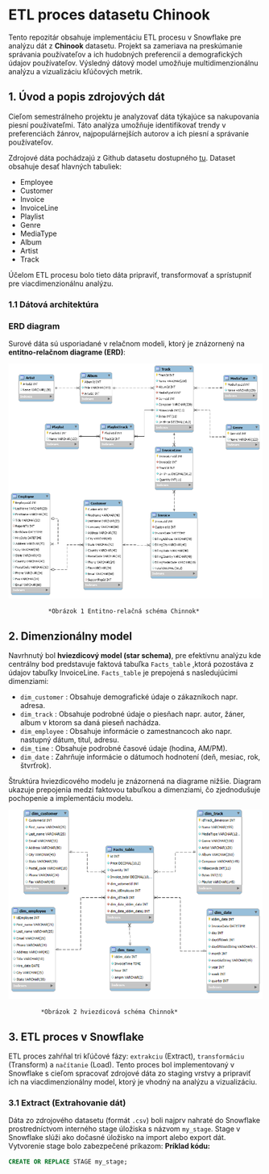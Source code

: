 # ETL proces datasetu Chinook

Tento repozitár obsahuje implementáciu ETL procesu v Snowflake pre analýzu dát z **Chinook** datasetu. 
Projekt sa zameriava na preskúmanie správania používateľov a ich hudobných preferencií a demografických údajov používateľov.
Výsledný dátový model umožňuje multidimenzionálnu analýzu a vizualizáciu kľúčových metrik.

## 1. Úvod a popis zdrojových dát

Cieľom semestrálneho projektu je analyzovať dáta týkajúce sa nakupovania piesní používateľmi.
Táto analýza umožňuje identifikovať trendy v preferenciách žánrov, najpopulárnejších autorov a ich piesní a správanie používateľov.

Zdrojové dáta pochádzajú z Github datasetu dostupného [tu](https://github.com/lerocha/chinook-database/tree/master). 
Dataset obsahuje desať hlavných tabuliek:

- Employee
- Customer
- Invoice
- InvoiceLine
- Playlist
- Genre
- MediaType
- Album
- Artist
- Track

Účelom ETL procesu bolo tieto dáta pripraviť, transformovať a sprístupniť pre viacdimenzionálnu analýzu.

### 1.1 Dátová architektúra

### ERD diagram

Surové dáta sú usporiadané v relačnom modeli, ktorý je znázornený na **entitno-relačnom diagrame (ERD)**:

![Obrázok 1 Entitno-relačná schéma Chinnok](https://github.com/Suzie4141/Sabova_databazove_technologie/blob/main/Chinook_ERD.png)

               *Obrázok 1 Entitno-relačná schéma Chinnok* 

## 2. Dimenzionálny model

Navrhnutý bol **hviezdicový model (star schema)**, pre efektívnu analýzu kde centrálny bod predstavuje faktová tabuľka `Facts_table` ,ktorá pozostáva z údajov tabuľky InvoiceLine.
`Facts_table` je prepojená s nasledujúcimi dimenziami:
- `dim_customer` : Obsahuje demografické údaje o zákazníkoch napr. adresa.
- `dim_track` : Obsahuje podrobné údaje o piesňach napr. autor, žáner, album v ktorom sa daná pieseň nachádza.
- `dim_employee` : Obsahuje informácie o zamestnancoch ako napr. nastupný dátum, titul, adresu.
- `dim_time` : Obsahuje podrobné časové údaje (hodina, AM/PM).
- `dim_date` : Zahrňuje informácie o dátumoch hodnotení (deň, mesiac, rok, štvrťrok).

Štruktúra hviezdicového modelu je znázornená na diagrame nižšie. 
Diagram ukazuje prepojenia medzi faktovou tabuľkou a dimenziami, čo zjednodušuje pochopenie a implementáciu modelu.

![Obrázok 2 hviezdicová schéma Chinnok](https://github.com/Suzie4141/Sabova_databazove_technologie/blob/main/star__scheme.png)

             *Obrázok 2 hviezdicová schéma Chinnok* 

## 3. ETL proces v Snowflake

ETL proces zahŕňal tri kľúčové fázy: `extrakciu` (Extract), `transformáciu` (Transform) a `načítanie` (Load). 
Tento proces bol implementovaný v Snowflake s cieľom spracovať zdrojové dáta zo staging vrstvy a pripraviť ich na viacdimenzionálny model, ktorý je vhodný na analýzu a vizualizáciu.

### 3.1 Extract (Extrahovanie dát)

Dáta zo zdrojového datasetu (formát `.csv`) boli najprv nahraté do Snowflake prostredníctvom interného stage úložiska s názvom `my_stage`. Stage v Snowflake slúži ako dočasné úložisko na import alebo export dát. Vytvorenie stage bolo zabezpečené príkazom:
**Príklad kódu:**
```sql
CREATE OR REPLACE STAGE my_stage;
```
